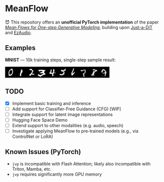 # MeanFlow
😈 This repository offers an **unofficial PyTorch implementation** of the paper [_Mean Flows for One-step Generative Modeling_](https://arxiv.org/pdf/2505.13447), building upon [Just-a-DiT](https://github.com/ArchiMickey/Just-a-DiT) and [EzAudio](https://github.com/haidog-yaqub/EzAudio).

## Examples
**MNIST** — 10k training steps, single-step sample result:

![MNIST 10k steps](assets/mnist_10k.png)

## TODO
- [x] Implement basic training and inference
- [ ] Add support for Classifier-Free Guidance (CFG) [WIP]
- [ ] Integrate support for latent image representations
- [ ] Hugging Face Space Demo
- [ ] Extend support to other modalities (e.g. audio, speech)
- [ ] Investigate applying MeanFlow to pre-trained models (e.g., via ControlNet or LoRA)

## Known Issues (PyTorch)
- `jvp` is incompatible with Flash Attention; likely also incompatible with Triton, Mamba, etc.
- `jvp` requires significantly more GPU memory
